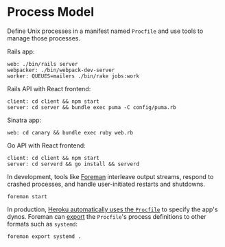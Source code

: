 # Process Model

Define Unix processes in a manifest named `Procfile`
and use tools to manage those processes.

Rails app:

```
web: ./bin/rails server
webpacker: ./bin/webpack-dev-server
worker: QUEUES=mailers ./bin/rake jobs:work
```

Rails API with React frontend:

```
client: cd client && npm start
server: cd server && bundle exec puma -C config/puma.rb
```

Sinatra app:

```
web: cd canary && bundle exec ruby web.rb
```

Go API with React frontend:

```
client: cd client && npm start
server: cd serverd && go install && serverd
```

In development,
tools like [Foreman](http://ddollar.github.io/foreman/)
interleave output streams,
respond to crashed processes,
and handle user-initiated restarts and shutdowns.

```
foreman start
```

In production,
[Heroku automatically uses the `Procfile`][Heroku] to specify the app's dynos.
Foreman can [export] the `Procfile`'s process definitions
to other formats such as `systemd`:

[Heroku]: https://devcenter.heroku.com/articles/procfile
[export]: https://ddollar.github.io/foreman/#EXPORTING

```
foreman export systemd .
```
